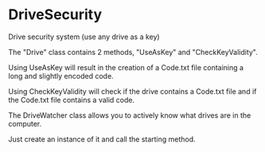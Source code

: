 # DriveSecurity
Drive security system (use any drive as a key)

The "Drive" class contains 2 methods, "UseAsKey" and "CheckKeyValidity".

Using UseAsKey will result in the creation of a Code.txt file containing a long and slightly encoded code.

Using CheckKeyValidity will check if the drive contains a Code.txt file and if the Code.txt file contains a valid code.


The DriveWatcher class allows you to actively know what drives are in the computer.

Just create an instance of it and call the starting method.
